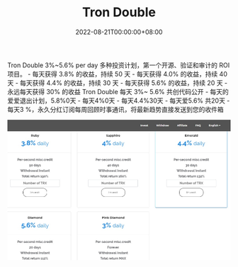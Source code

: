 ﻿---
title: "Tron Double"
description: "Tron Double 每天 3%~5.6% 多重投资"
date: 2022-08-21T00:00:00+08:00
lastmod: 2022-08-21T00:00:00+08:00
draft: false
authors: ["boogArno"]
featuredImage: "tron-double.png"
tags: ["High risk","Tron Double"]
categories: ["nfts"]
nfts: ["High risk"]
blockchain: "TRON"
website: "https://trondouble.com/"
twitter: ""
discord: "https://discord.gg/HM6fXzt"
telegram: "https://t.me/TronDouble"
github: ""
youtube: ""
twitch: ""
facebook: ""
instagram: ""
reddit: ""
medium: ""
steam: ""
gitbook: ""
googleplay: ""
appstore: ""
status: "Live"
weight: 
lightgallery: true
toc: true
pinned: false
recommend: false
recommend1: false
---
Tron Double 3%~5.6% per day 多种投资计划，第一个开源、验证和审计的 ROI 项目。 - 每天获得 3.8% 的收益，持续 50 天 - 每天获得 4.0% 的收益，持续 40 天 - 每天获得 4.4% 的收益，持续 30 天 - 每天获得 5.6% 的收益，持续 20 天 - 永远每天获得 30% 的收益 Tron Double 每天 3%~ 5.6% 共创代码公开 - 每天的爱爱退出计划，5.8%0天 - 每天4%0天 - 每天4.4%30天 - 每天爱5.6% 共20天 - 每天3 %，永久分红订阅每周回顾时事通讯，将最新趋势直接发送到您的收件箱

![trondouble-dapp-high-risk-tron-image1_7763a0046f0cf65d44b2aaadbd978387](trondouble-dapp-high-risk-tron-image1_7763a0046f0cf65d44b2aaadbd978387.png)